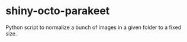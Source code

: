 # shiny-octo-parakeet
Python script to normalize a bunch of images in a given folder to a fixed size.
